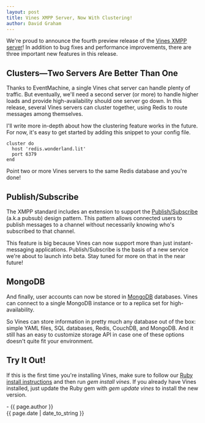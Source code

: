 ```yaml
---
layout: post
title: Vines XMPP Server, Now With Clustering!
author: David Graham
---
```

We're proud to announce the fourth preview release of the [Vines XMPP server](http://www.getvines.org)!  In addition to bug fixes and performance improvements, there are three important new features in this release.

## Clusters&mdash;Two Servers Are Better Than One
Thanks to EventMachine, a single Vines chat server can handle plenty of traffic. But eventually, we'll need a second server (or more) to handle higher loads and provide high-availability should one server go down.  In this release, several Vines servers can cluster together, using Redis to route messages among themselves.

I'll write more in-depth about how the clustering feature works in the future.  For now, it's easy to get started by adding this snippet to your config file.

    cluster do
      host 'redis.wonderland.lit'
      port 6379
    end

Point two or more Vines servers to the same Redis database and you're done!

## Publish/Subscribe
The XMPP standard includes an extension to support the [Publish/Subscribe](http://xmpp.org/extensions/xep-0060.html) (a.k.a pubsub) design pattern.  This pattern allows connected users to publish messages to a channel without necessarily knowing who's subscribed to that channel.

This feature is big because Vines can now support more than just instant-messaging applications.  Publish/Subscribe is the basis of a new service we're about to launch into beta. Stay tuned for more on that in the near future!

## MongoDB
And finally, user accounts can now be stored in [MongoDB](http://www.mongodb.org/) databases. Vines can connect to a single MongoDB instance or to a replica set for high-availability.

So Vines can store information in pretty much any database out of the box: simple YAML files, SQL databases, Redis, CouchDB, and MongoDB.  And it still has an easy to customize storage API in case one of these options doesn't quite fit your environment.

## Try It Out!
If this is the first time you're installing Vines, make sure to follow our [Ruby install instructions](http://www.getvines.org/ruby) and then run *gem install vines*.  If you already have Vines installed, just update the Ruby gem with *gem update vines* to install the new version.

\- {{ page.author }}
<br/>{{ page.date | date_to_string }}
